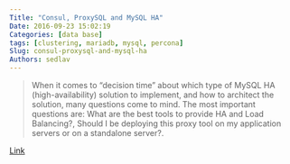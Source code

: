 ```yaml
---
Title: "Consul, ProxySQL and MySQL HA"
Date: 2016-09-23 15:02:19
Categories: [data base]
tags: [clustering, mariadb, mysql, percona]
Slug: consul-proxysql-and-mysql-ha
Authors: sedlav
---
```


> When it comes to “decision time” about which type of MySQL HA (high-availability) solution to implement, and how to architect the solution, many questions come to mind. The most important questions are: What are the best tools to provide HA and Load Balancing?, Should I be deploying this proxy tool on my application servers or on a standalone server?.

[Link](https://www.percona.com/blog/2016/09/16/consul-proxysql-mysql-ha/)
